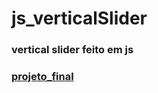 # js_verticalSlider
### vertical slider feito em js
### [projeto_final](https://hugoresende27.github.io/js_verticalSlider/)
